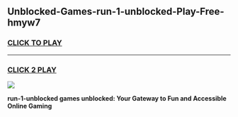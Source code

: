 
## Unblocked-Games-run-1-unblocked-Play-Free-hmyw7
<h3>
<a href="https://premium76.site?title=run-1-unblocked&ref=18A1">CLICK TO PLAY</a></h3>
<hr>

<h3>
<a href="https://premium76.site?title=run-1-unblocked&ref=18A1">CLICK 2 PLAY</a>
  
</h3>

<a href="https://premium76.site?title=run-1-unblocked&ref=18A1"><img src="https://clearcache.store/games.png"></a>


**run-1-unblocked games unblocked: Your Gateway to Fun and Accessible Online Gaming**
